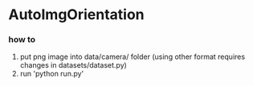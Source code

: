 # AutoImgOrientation

### how to 

1. put png image into data/camera/ folder (using other format requires changes in datasets/dataset.py)
2. run 'python run.py'
